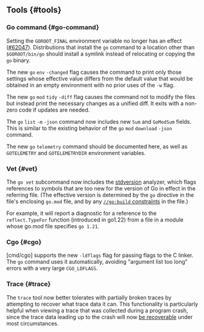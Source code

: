 ## Tools {#tools}

### Go command {#go-command}

Setting the `GOROOT_FINAL` environment variable no longer has an effect
([#62047](/issue/62047)).
Distributions that install the `go` command to a location other than
`$GOROOT/bin/go` should install a symlink instead of relocating
or copying the `go` binary.

<!-- go.dev/issue/34208, CL 563137, CL 586095 -->
The new `go` `env` `-changed` flag causes the command to print only
those settings whose effective value differs from the default value
that would be obtained in an empty environment with no prior uses of the `-w` flag.

<!-- go.dev/issue/27005, CL 585401 -->
The new `go` `mod` `tidy` `-diff` flag causes the command not to modify
the files but instead print the necessary changes as a unified diff.
It exits with a non-zero code if updates are needed.

<!-- go.dev/issue/52792, CL 562775 -->
<!-- TODO: Improve this if needed. -->
The `go` `list` `-m` `-json` command now includes new `Sum` and `GoModSum` fields.
This is similar to the existing behavior of the `go` `mod` `download` `-json` command.

<!-- go.dev/issue/67111 ("cmd/go: add go telemetry subcommand") -->
The new `go` `telemetry` command should be documented here,
as well as `GOTELEMETRY` and `GOTELEMETRYDIR` environment variables.
<!-- go.dev/issue/58894 ("all: add opt-in transparent telemetry to Go toolchain") -->
<!-- TODO: document Go 1.23 behavior (from https://go.dev/cl/559199, https://go.dev/cl/559519, https://go.dev/cl/559795, https://go.dev/cl/562715, https://go.dev/cl/562735, https://go.dev/cl/564555, https://go.dev/cl/570679, https://go.dev/cl/570736, https://go.dev/cl/582695, https://go.dev/cl/584276, https://go.dev/cl/585235, https://go.dev/cl/586138) -->

<!-- go.dev/issue/65573 ("cmd/go: separate default GODEBUGs from go language version") -->
<!-- TODO: document Go 1.23 behavior (from https://go.dev/cl/584218, https://go.dev/cl/584300, https://go.dev/cl/584475, https://go.dev/cl/584476) -->

### Vet {#vet}

<!-- go.dev/issue/46136 -->
The `go vet` subcommand now includes the
[stdversion](https://pkg.go.dev/golang.org/x/tools/go/analysis/passes/stdversion)
analyzer, which flags references to symbols that are too new for the version
of Go in effect in the referring file. (The effective version is determined
by the `go` directive in the file's enclosing `go.mod` file, and
by any [`//go:build` constraints](https://pkg.go.dev/cmd/go#hdr-Build_constraints)
in the file.)

For example, it will report a diagnostic for a reference to the
`reflect.TypeFor` function (introduced in go1.22) from a file in a
module whose go.mod file specifies `go 1.21`.

### Cgo {#cgo}

<!-- go.dev/issue/66456 -->
[cmd/cgo] supports the new `-ldflags` flag for passing flags to the C linker.
The `go` command uses it automatically, avoiding "argument list too long"
errors with a very large `CGO_LDFLAGS`.

### Trace {#trace}

<!-- go.dev/issue/65316 -->
The `trace` tool now better tolerates with partially broken traces by attempting
to recover what trace data it can. This functionality is particularly helpful
when viewing a trace that was collected during a program crash, since the trace
data leading up to the crash will now [be recoverable](/issue/65319) under most
circumstances.
